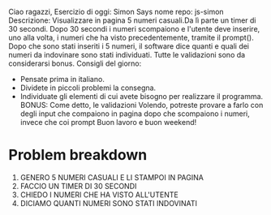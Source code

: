 Ciao ragazzi,
Esercizio di oggi: Simon Says
nome repo: js-simon
Descrizione:
Visualizzare in pagina 5 numeri casuali.Da lì parte un timer di 30 secondi.
Dopo 30 secondi i numeri scompaiono e l'utente deve inserire, uno alla volta, i numeri che ha visto precedentemente, tramite il prompt().
Dopo che sono stati inseriti i 5 numeri, il software dice quanti e quali dei numeri da indovinare sono stati individuati.
Tutte le validazioni sono da considerarsi bonus.
Consigli del giorno:
* Pensate prima in italiano.
* Dividete in piccoli problemi la consegna.
* Individuate gli elementi di cui avete bisogno per realizzare il programma.
BONUS:
Come detto, le validazioni
Volendo, potreste provare a farlo con degli input che compaiono in pagina dopo che scompaiono i numeri, invece che coi prompt
Buon lavoro e buon weekend!

# Problem breakdown 
1. GENERO 5 NUMERI CASUALI E LI STAMPOI IN PAGINA
2. FACCIO UN TIMER DI 30 SECONDI
3. CHIEDO I NUMERI CHE HA VISTO ALL'UTENTE
4. DICIAMO QUANTI NUMERI SONO STATI INDOVINATI
